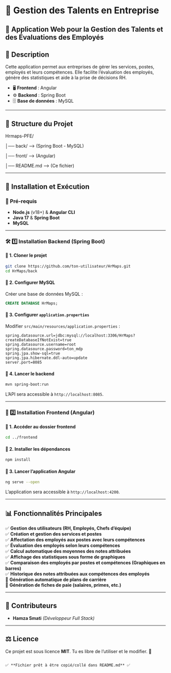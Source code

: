 

# 📌 Gestion des Talents en Entreprise  
## 🏢 Application Web pour la Gestion des Talents et des Évaluations des Employés  

## 📖 Description  
Cette application permet aux entreprises de gérer les services, postes, employés et leurs compétences. Elle facilite l’évaluation des employés, génère des statistiques et aide à la prise de décisions RH.  

- 🖥 **Frontend** : Angular  
- ⚙ **Backend** : Spring Boot  
- 🗄 **Base de données** : MySQL  

---

## 📂 Structure du Projet

Hrmaps-PFE/

│── back/     --> (Spring Boot - MySQL)

│── front/    --> (Angular)

│── README.md    --> (Ce fichier)


---

## 🚀 Installation et Exécution  
### 📌 Pré-requis  
- **Node.js** (v18+) & **Angular CLI**  
- **Java 17** & **Spring Boot**  
- **MySQL**  

---

### 🛠 1️⃣ Installation Backend (Spring Boot)  
#### 🔹 1. Cloner le projet  
```bash
git clone https://github.com/ton-utilisateur/HrMaps.git
cd HrMaps/back
```
#### 🔹 2. Configurer MySQL  
Créer une base de données MySQL :  
```sql
CREATE DATABASE HrMaps;
```
#### 🔹 3. Configurer `application.properties`  
Modifier `src/main/resources/application.properties` :  
```properties
spring.datasource.url=jdbc:mysql://localhost:3306/HrMaps?createDatabaseIfNotExist=true
spring.datasource.username=root
spring.datasource.password=ton_mdp
spring.jpa.show-sql=true
spring.jpa.hibernate.ddl-auto=update
server.port=8085
```
#### 🔹 4. Lancer le backend  
```bash
mvn spring-boot:run
```
L’API sera accessible à `http://localhost:8085`.

---

### 🎨 2️⃣ Installation Frontend (Angular)  
#### 🔹 1. Accéder au dossier frontend  
```bash
cd ../frontend
```
#### 🔹 2. Installer les dépendances  
```bash
npm install
```
#### 🔹 3. Lancer l’application Angular  
```bash
ng serve --open
```
L’application sera accessible à `http://localhost:4200`.

---

## 📊 Fonctionnalités Principales  
✅ **Gestion des utilisateurs (RH, Employés, Chefs d’équipe)**  
✅ **Création et gestion des services et postes**  
✅ **Affectation des employés aux postes avec leurs compétences**  
✅ **Évaluation des employés selon leurs compétences**  
✅ **Calcul automatique des moyennes des notes attribuées**  
✅ **Affichage des statistiques sous forme de graphiques**  
✅ **Comparaison des employés par postes et compétences (Graphiques en barres)**  
✅ **Historique des notes attribuées aux compétences des employés**  
🔲 **Génération automatique de plans de carrière**  
🔲 **Génération de fiches de paie (salaires, primes, etc.)**  
 

---

## 🤝 Contributeurs  
- **Hamza Smati** *(Développeur Full Stack)*  

---

## ⚖ Licence  
Ce projet est sous licence **MIT**. Tu es libre de l’utiliser et le modifier. 🚀  
```

✅ **Fichier prêt à être copié/collé dans README.md** ✅
